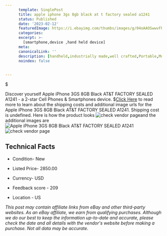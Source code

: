 ```yaml
---
      template: SinglePost
      title: apple iphone 3gs 8gb black at t factory sealed a1241
      status: Published
      date: '2023-02-12'
      featuredImage: https://i.ebayimg.com/thumbs/images/g/04oAAOSwwvFh93We/s-l225.jpg
      categories: 
      excerpt: >-
        [smartphone,device ,hand held device]
      meta:
      canonicalLink: ''
      description: [handheld,industrially made,well crafted,Portable,Mobile,Compact,Convenient,Lightweight,Maneuverable,Man-portable,Miniature,Carriable,Hand-held,Light,Holdable,Transportable,Mobile device,Pocket-sized,On-the-go,Wireless,Cordless,Compact size,Convenient size, smartphone,device ,hand held device]
      noindex: false
      
        
---
```

$

Discover yourself Apple iPhone 3GS 8GB Black AT&T FACTORY SEALED A1241 - a 2-star Cell Phones & Smartphones device.
$[Click Here](https://www.ebay.com/itm/185276273518?hash=item2b2353936e%3Ag%3A04oAAOSwwvFh93We&mkevt=1&mkcid=1&mkrid=711-53200-19255-0&campid=%253CePNCampaignId%253E&customid=%253CreferenceId%253E&toolid=10049) to read more to learn about the shipping costs and additional image urls for the Apple iPhone 3GS 8GB Black AT&T FACTORY SEALED A1241. Shipping cost is undefined. Here is how the product looks ![check vendor page](https://i.ebayimg.com/thumbs/images/g/04oAAOSwwvFh93We/s-l225.jpg)and the additional images are![Apple iPhone 3GS 8GB Black AT&T FACTORY SEALED A1241](https://i.ebayimg.com/images/g/04oAAOSwwvFh93We/s-l960.jpg)![check vendor page](https://origin-galleryplus.ebayimg.com/ws/web/185276273518_2_0_1/225x225.jpg,https://origin-galleryplus.ebayimg.com/ws/web/185276273518_3_0_1/225x225.jpg,https://origin-galleryplus.ebayimg.com/ws/web/185276273518_4_0_1/225x225.jpg)



 ## Technical Facts 



     
      

 - Condition- New 


      

 - Listed Price- 2850.00 


      

 - Currency- USD 


      

 - Feedback score - 209 


      

 - Location - US 


      
      

 *_This post may contain affiliate links from eBay and other third-party websites. As an eBay affiliate, we earn from qualifying purchases. Although we do our best to keep the information up-to-date and accurate, please check the date and all details with the vendor's website before making a purchase. Not all data may be accurate._*






